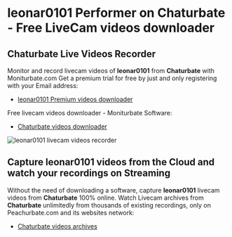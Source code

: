 # leonar0101 Performer on Chaturbate - Free LiveCam videos downloader

## Chaturbate Live Videos Recorder

Monitor and record livecam videos of **leonar0101** from **Chaturbate** with Moniturbate.com
Get a premium trial for free by just and only registering with your Email address:
* [leonar0101 Premium videos downloader](https://moniturbate.com/request-demo-licence-key.html)

Free livecam videos downloader - Moniturbate Software:
* [Chaturbate videos downloader](https://moniturbate.com/moniturbate-download-software.html)

![leonar0101 livecam videos recorder](https://peachurnet.com/templates/moniturbate-software.png)


## Capture leonar0101 videos from the Cloud and watch your recordings on Streaming

Without the need of downloading a software, capture **leonar0101** livecam videos from **Chaturbate** 100% online.
Watch Livecam archives from **Chaturbate** unlimitedly from thousands of existing recordings, only on Peachurbate.com and its websites network:
* [Chaturbate videos archives](https://peachurnet.com/)